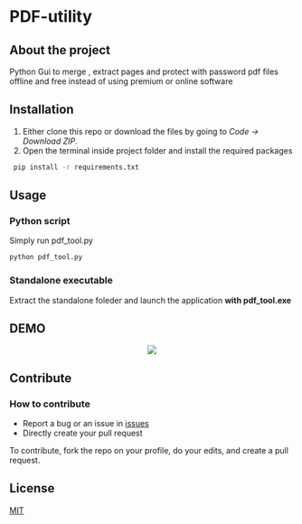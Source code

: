 # PDF-utility
## About the project 

Python Gui to merge , extract pages and protect with password pdf files offline and free instead of using premium or online software 


## Installation

1. Either clone this repo or download the files by going to _Code -> Download ZIP_.
2. Open the terminal inside project folder and install the required packages

  ```sh
   pip install -r requirements.txt
   ```

## Usage
### Python script
Simply run pdf_tool.py 

   ```sh
   python pdf_tool.py
   ```
   
### Standalone  executable
Extract the standalone foleder and launch the application **with pdf_tool.exe**

## DEMO 
<p align="center">
   <img src="https://user-images.githubusercontent.com/58445913/230950339-79e229ba-ac56-4d90-8b14-f0ea11c6cc6a.png" />
</p>


## Contribute

### How to contribute

- Report a bug or an issue in [issues](https://github.com/Hazem-dh/PDF_utility/issues)
- Directly create your pull request

To contribute, fork the repo on your profile, do your edits, and create a pull request.

## License
[MIT](https://choosealicense.com/licenses/mit/)
